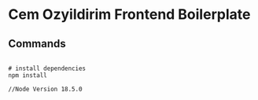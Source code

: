 # Cem Ozyildirim Frontend Boilerplate

## Commands
```

# install dependencies
npm install

//Node Version 18.5.0